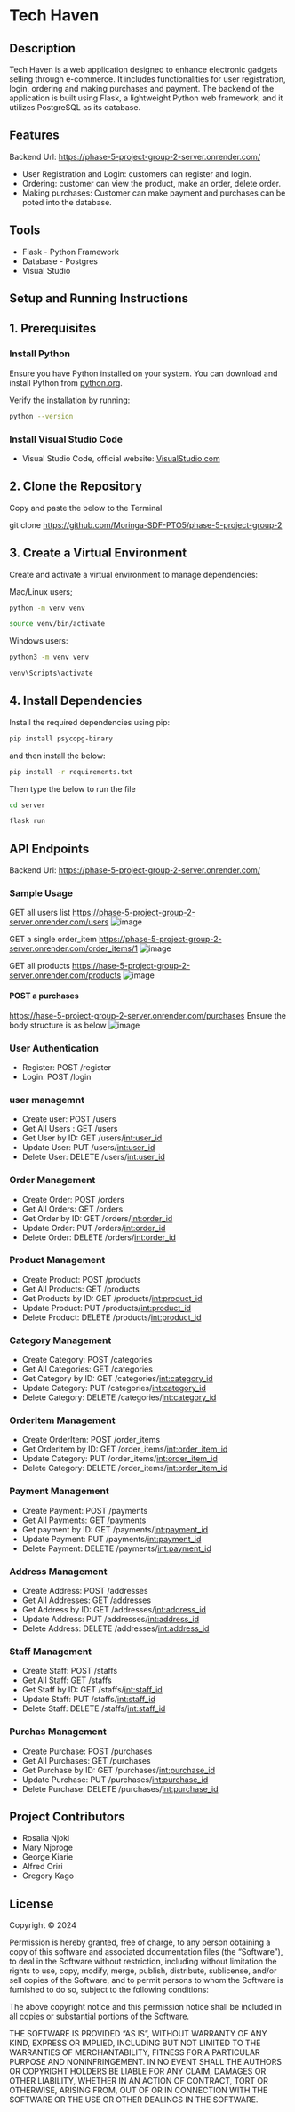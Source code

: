 # Tech Haven

## Description

Tech Haven is a web application designed to enhance electronic gadgets selling through e-commerce. It includes functionalities for user registration, login, ordering and making purchases and payment. The backend of the application is built using Flask, a lightweight Python web framework, and it utilizes PostgreSQL as its database.

## Features

 Backend Url: <https://phase-5-project-group-2-server.onrender.com/>

* User Registration and Login: customers can register and login.
* Ordering: customer can view the product, make an order, delete order.
* Making purchases: Customer can make payment and purchases can be poted into the database.


## Tools

* Flask - Python Framework
* Database - Postgres
* Visual Studio

## Setup and Running Instructions

## 1. Prerequisites

### Install Python

Ensure you have Python installed on your system. You can download and install Python from [python.org](https://www.python.org/).

Verify the installation by running:

```bash
python --version
```

### Install Visual Studio Code

* Visual Studio Code, official website: [VisualStudio.com](https://code.visualstudio.com/download)

## 2. Clone the Repository

Copy and paste the below to the Terminal

git clone <https://github.com/Moringa-SDF-PTO5/phase-5-project-group-2>

## 3. Create a Virtual Environment

Create and activate a virtual environment to manage dependencies:

Mac/Linux users;

```bash
python -m venv venv

source venv/bin/activate  
```

Windows users:

```bash
python3 -m venv venv

venv\Scripts\activate
```

## 4. Install Dependencies

Install the required dependencies using pip:

```bash
pip install psycopg-binary
```

and then install the below:

```bash
pip install -r requirements.txt
```

Then type the below to run the file

```bash
cd server
```

```bash
flask run
```

## API Endpoints

Backend Url: <https://phase-5-project-group-2-server.onrender.com/>

### Sample Usage

GET all users list
<https://phase-5-project-group-2-server.onrender.com/users>
![image](https://github.com/user-attachments/assets/c9f055fb-021b-4ce8-b960-646d7735f46f)


GET a single order_item
<https://phase-5-project-group-2-server.onrender.com/order_items/1>
![image](https://github.com/user-attachments/assets/0757d69b-1908-4a26-9881-c990d5fbb02f)


GET all products
<https://hase-5-project-group-2-server.onrender.com/products>
![image](https://github.com/user-attachments/assets/37093aee-ca3a-4a46-a854-bf24da75344b)


#### POST a purchases
<https://hase-5-project-group-2-server.onrender.com/purchases>
Ensure the body structure is as below
![image](https://github.com/user-attachments/assets/51fea25a-0cd3-43aa-8682-3ea7858d2a27)



### User Authentication

* Register: POST /register
* Login: POST /login

### user managemnt

* Create user: POST /users
* Get All Users : GET /users
* Get User by ID: GET /users/<int:user_id>
* Update User: PUT /users/<int:user_id>
* Delete User: DELETE /users/<int:user_id>

### Order Management 

* Create Order: POST /orders
* Get All Orders: GET /orders
* Get Order by ID: GET /orders/<int:order_id>
* Update Order: PUT /orders/<int:order_id>
* Delete Order: DELETE /orders/<int:order_id>

### Product Management

* Create Product: POST /products
* Get All Products: GET /products
* Get Products by ID: GET /products/<int:product_id>
* Update Product: PUT /products/<int:product_id>
* Delete Product: DELETE /products/<int:product_id>

### Category Management

* Create Category: POST /categories
* Get All Categories: GET /categories
* Get Category by ID: GET /categories/<int:category_id>
* Update Category: PUT /categories/<int:category_id>
* Delete Category: DELETE /categories/<int:category_id>

### OrderItem Management

* Create OrderItem: POST /order_items
* Get OrderItem by ID: GET /order_items/<int:order_item_id>
* Update Category: PUT /order_items/<int:order_item_id>
* Delete Category: DELETE /order_items/<int:order_item_id>

### Payment Management

* Create Payment: POST /payments
* Get All Payments: GET /payments
* Get payment by ID: GET /payments/<int:payment_id>
* Update Payment: PUT /payments/<int:payment_id>
* Delete Payment: DELETE /payments/<int:payment_id>

### Address Management

* Create Address: POST /addresses
* Get All Addresses: GET /addresses
* Get Address by ID: GET /addresses/<int:address_id>
* Update Address: PUT /addresses/<int:address_id>
* Delete Address: DELETE /addresses/<int:address_id>

### Staff Management

* Create Staff: POST /staffs
* Get All Staff: GET /staffs
* Get Staff by ID: GET /staffs/<int:staff_id>
* Update Staff: PUT /staffs/<int:staff_id>
* Delete Staff: DELETE /staffs/<int:staff_id>

### Purchas Management

* Create Purchase: POST /purchases
* Get All Purchases: GET /purchases
* Get Purchase by ID: GET /purchases/<int:purchase_id>
* Update Purchase: PUT /purchases/<int:purchase_id>
* Delete Purchase: DELETE /purchases/<int:purchase_id>


## Project Contributors 
* Rosalia Njoki
* Mary Njoroge 
* George Kiarie
* Alfred Oriri
* Gregory Kago


## License

Copyright © 2024

Permission is hereby granted, free of charge, to any person obtaining a copy of this software and associated documentation files (the “Software”), to deal in the Software without restriction, including without limitation the rights to use, copy, modify, merge, publish, distribute, sublicense, and/or sell copies of the Software, and to permit persons to whom the Software is furnished to do so, subject to the following conditions:

The above copyright notice and this permission notice shall be included in all copies or substantial portions of the Software.

THE SOFTWARE IS PROVIDED “AS IS”, WITHOUT WARRANTY OF ANY KIND, EXPRESS OR IMPLIED, INCLUDING BUT NOT LIMITED TO THE WARRANTIES OF MERCHANTABILITY, FITNESS FOR A PARTICULAR PURPOSE AND NONINFRINGEMENT. IN NO EVENT SHALL THE AUTHORS OR COPYRIGHT HOLDERS BE LIABLE FOR ANY CLAIM, DAMAGES OR OTHER LIABILITY, WHETHER IN AN ACTION OF CONTRACT, TORT OR OTHERWISE, ARISING FROM, OUT OF OR IN CONNECTION WITH THE SOFTWARE OR THE USE OR OTHER DEALINGS IN THE SOFTWARE.

